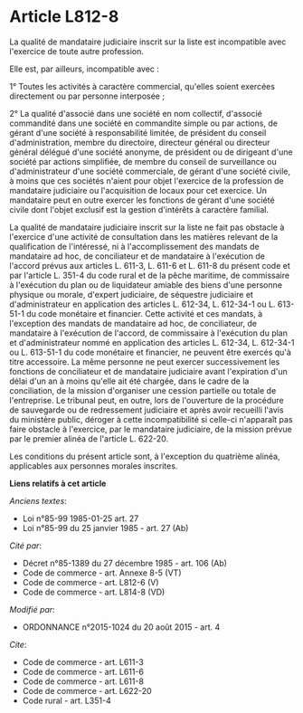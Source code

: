 # Article L812-8

La qualité de mandataire judiciaire inscrit sur la liste est incompatible avec l'exercice de toute autre profession. 

Elle est, par ailleurs, incompatible avec : 

1° Toutes les activités à caractère commercial, qu'elles soient exercées directement ou par personne interposée ; 

2° La qualité d'associé dans une société en nom collectif, d'associé commandité dans une société en commandite simple ou par
actions, de gérant d'une société à responsabilité limitée, de président du conseil d'administration, membre du directoire,
directeur général ou directeur général délégué d'une société anonyme, de président ou de dirigeant d'une société par actions
simplifiée, de membre du conseil de surveillance ou d'administrateur d'une société commerciale, de gérant d'une société
civile, à moins que ces sociétés n'aient pour objet l'exercice de la profession de mandataire judiciaire ou l'acquisition de
locaux pour cet exercice. Un mandataire peut en outre exercer les fonctions de gérant d'une société civile dont l'objet
exclusif est la gestion d'intérêts à caractère familial. 

La qualité de mandataire judiciaire inscrit sur la liste ne fait pas obstacle à l'exercice d'une activité de consultation
dans les matières relevant de la qualification de l'intéressé, ni à l'accomplissement des mandats de mandataire ad hoc, de
conciliateur et de mandataire à l'exécution de l'accord prévus aux articles L. 611-3, L. 611-6 et L. 611-8 du présent code et
par l'article L. 351-4 du code rural et de la pêche maritime, de commissaire à l'exécution du plan ou de liquidateur amiable
des biens d'une personne physique ou morale, d'expert judiciaire, de séquestre judiciaire et d'administrateur en application
des articles L. 612-34, L. 612-34-1 ou L. 613-51-1 du code monétaire et financier. Cette activité et ces mandats, à
l'exception des mandats de mandataire ad hoc, de conciliateur, de mandataire à l'exécution de l'accord, de commissaire à
l'exécution du plan et d'administrateur nommé en application des articles L. 612-34, L. 612-34-1 ou L. 613-51-1 du code
monétaire et financier, ne peuvent être exercés qu'à titre accessoire. La même personne ne peut exercer successivement les
fonctions de conciliateur et de mandataire judiciaire avant l'expiration d'un délai d'un an à moins qu'elle ait été chargée,
dans le cadre de la conciliation, de la mission d'organiser une cession partielle ou totale de l'entreprise. Le tribunal
peut, en outre, lors de l'ouverture de la procédure de sauvegarde ou de redressement judiciaire et après avoir recueilli
l'avis du ministère public, déroger à cette incompatibilité si celle-ci n'apparaît pas faire obstacle à l'exercice, par le
mandataire judiciaire, de la mission prévue par le premier alinéa de l'article L. 622-20. 

Les conditions du présent article sont, à l'exception du quatrième alinéa, applicables aux personnes morales inscrites.

**Liens relatifs à cet article**

_Anciens textes_:

  - Loi n°85-99 1985-01-25 art. 27
  - Loi n°85-99 du 25 janvier 1985 - art. 27 (Ab)

_Cité par_:

  - Décret n°85-1389 du 27 décembre 1985 - art. 106 (Ab)
  - Code de commerce - art. Annexe 8-5 (VT)
  - Code de commerce - art. L812-6 (V)
  - Code de commerce - art. L814-8 (VD)

_Modifié par_:

  - ORDONNANCE n°2015-1024 du 20 août 2015 - art. 4

_Cite_:

  - Code de commerce - art. L611-3
  - Code de commerce - art. L611-6
  - Code de commerce - art. L611-8
  - Code de commerce - art. L622-20
  - Code rural - art. L351-4
